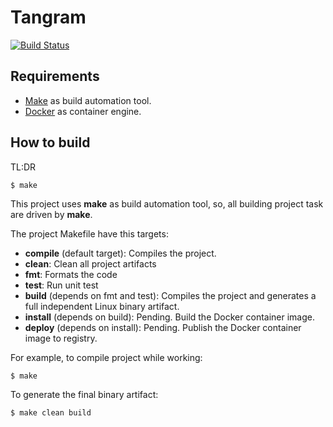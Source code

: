 Tangram
=======
[![Build Status](https://travis-ci.org/thetangram/tangram.svg?branch=add_travis)](https://travis-ci.org/thetangram/tangram)

Requirements
------------

  - [Make](https://www.gnu.org/software/make/) as build automation tool. 
  - [Docker](https://www.docker.com/) as container engine.


How to build
------------

TL:DR

```
$ make 
``` 

This project uses **make** as build automation tool, so, all building project task are driven by **make**.

The project Makefile have this targets:

  - **compile** (default target): Compiles the project.
  - **clean**: Clean all project artifacts
  - **fmt**: Formats the code
  - **test**: Run unit test
  - **build** (depends on fmt and test): Compiles the project and generates a full independent Linux binary artifact. 
  - **install** (depends on build): Pending. Build the Docker container image.
  - **deploy** (depends on install): Pending. Publish the Docker container image to registry.

For example, to compile project while working: 

```
$ make 
``` 

To generate the final binary artifact:

```
$ make clean build 
``` 
